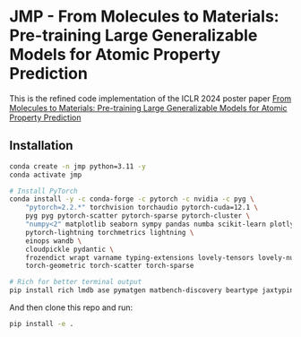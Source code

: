 # JMP - From Molecules to Materials: Pre-training Large Generalizable Models for Atomic Property Prediction

This is the refined code implementation of the ICLR 2024 poster paper [From Molecules to Materials: Pre-training Large Generalizable Models for Atomic Property Prediction](https://openreview.net/forum?id=PfPnugdxup)

## Installation

```bash
conda create -n jmp python=3.11 -y
conda activate jmp

# Install PyTorch
conda install -y -c conda-forge -c pytorch -c nvidia -c pyg \
    "pytorch=2.2.*" torchvision torchaudio pytorch-cuda=12.1 \
    pyg pyg pytorch-scatter pytorch-sparse pytorch-cluster \
    "numpy<2" matplotlib seaborn sympy pandas numba scikit-learn plotly nbformat ipykernel ipywidgets tqdm pyyaml networkx \
    pytorch-lightning torchmetrics lightning \
    einops wandb \
    cloudpickle pydantic \
    frozendict wrapt varname typing-extensions lovely-tensors lovely-numpy requests pytest nbval \
    torch-geometric torch-scatter torch-sparse

# Rich for better terminal output
pip install rich lmdb ase pymatgen matbench-discovery beartype jaxtyping e3nn
```

And then clone this repo and run:

```bash
pip install -e .
```